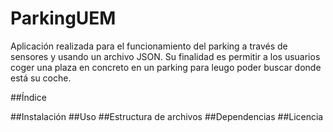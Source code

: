 # ParkingUEM
Aplicación realizada para el funcionamiento del parking a través de sensores y usando un archivo JSON. Su finalidad es permitir a los usuarios coger una plaza en concreto en un parking para leugo poder buscar donde está su coche.

##Índice

##Instalación
##Uso
##Estructura de archivos
##Dependencias
##Licencia


